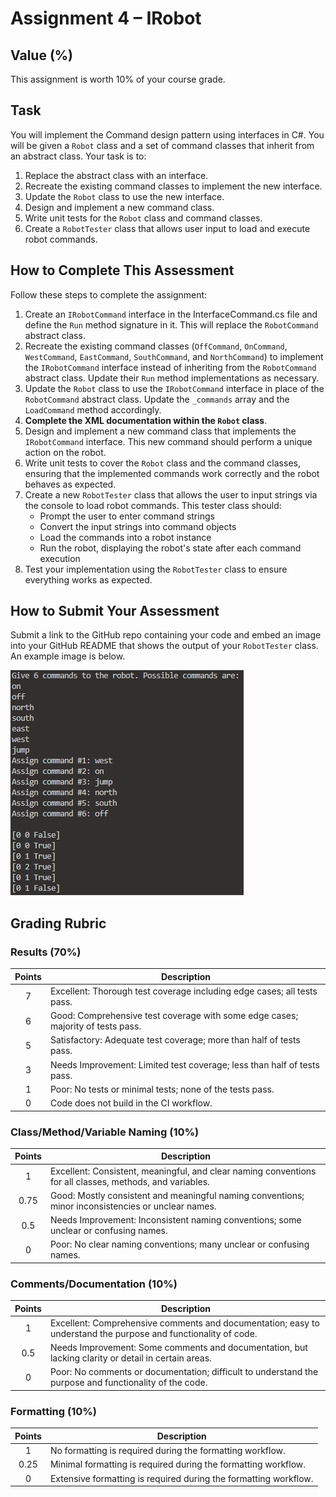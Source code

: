 # Assignment 4 – IRobot

## Value (%)

This assignment is worth 10% of your course grade.

## Task

You will implement the Command design pattern using interfaces in C#. You will be given a `Robot` class and a set of command classes that inherit from an abstract class. Your task is to:

1. Replace the abstract class with an interface.
2. Recreate the existing command classes to implement the new interface.
3. Update the `Robot` class to use the new interface.
4. Design and implement a new command class.
5. Write unit tests for the `Robot` class and command classes.
6. Create a `RobotTester` class that allows user input to load and execute robot commands.

## How to Complete This Assessment

Follow these steps to complete the assignment:

1. Create an `IRobotCommand` interface in the InterfaceCommand.cs file and define the `Run` method signature in it. This will replace the `RobotCommand` abstract class.
2. Recreate the existing command classes (`OffCommand`, `OnCommand`, `WestCommand`, `EastCommand`, `SouthCommand`, and `NorthCommand`) to implement the `IRobotCommand` interface instead of inheriting from the `RobotCommand` abstract class. Update their `Run` method implementations as necessary.
3. Update the `Robot` class to use the `IRobotCommand` interface in place of the `RobotCommand` abstract class. Update the `_commands` array and the `LoadCommand` method accordingly.
4. **Complete the XML documentation within the `Robot` class**.
5. Design and implement a new command class that implements the `IRobotCommand` interface. This new command should perform a unique action on the robot.
6. Write unit tests to cover the `Robot` class and the command classes, ensuring that the implemented commands work correctly and the robot behaves as expected.
7. Create a new `RobotTester` class that allows the user to input strings via the console to load robot commands. This tester class should:
    - Prompt the user to enter command strings
    - Convert the input strings into command objects
    - Load the commands into a robot instance
    - Run the robot, displaying the robot's state after each command execution
8. Test your implementation using the `RobotTester` class to ensure everything works as expected.

## How to Submit Your Assessment

Submit a link to the GitHub repo containing your code and embed an image into your GitHub README that shows the output of your `RobotTester` class. An example image is below.

![Example output](Output.4.png)

## Grading Rubric

### Results (70%)

| Points | Description                                                                                   |
|:------:|-----------------------------------------------------------------------------------------------|
|   7    | Excellent: Thorough test coverage including edge cases; all tests pass.                      |
|   6    | Good: Comprehensive test coverage with some edge cases; majority of tests pass.              |
|   5    | Satisfactory: Adequate test coverage; more than half of tests pass.                          |
|   3    | Needs Improvement: Limited test coverage; less than half of tests pass.                      |
|   1    | Poor: No tests or minimal tests; none of the tests pass.                                     |
|   0    | Code does not build in the CI workflow.                                                       |

### Class/Method/Variable Naming (10%)

| Points | Description                                                                                   |
|:------:|-----------------------------------------------------------------------------------------------|
|   1    | Excellent: Consistent, meaningful, and clear naming conventions for all classes, methods, and variables. |
|  0.75  | Good: Mostly consistent and meaningful naming conventions; minor inconsistencies or unclear names. |
|  0.5   | Needs Improvement: Inconsistent naming conventions; some unclear or confusing names.          |
|   0    | Poor: No clear naming conventions; many unclear or confusing names.                           |

### Comments/Documentation (10%)

| Points | Description                                                                                   |
|:------:|-----------------------------------------------------------------------------------------------|
|   1    | Excellent: Comprehensive comments and documentation; easy to understand the purpose and functionality of code. |
|  0.5   | Needs Improvement: Some comments and documentation, but lacking clarity or detail in certain areas. |
|   0    | Poor: No comments or documentation; difficult to understand the purpose and functionality of the code. |

### Formatting (10%)

| Points | Description                                                                                   |
|:------:|-----------------------------------------------------------------------------------------------|
|   1    | No formatting is required during the formatting workflow.                                     |
|  0.25  | Minimal formatting is required during the formatting workflow.                                |
|   0    | Extensive formatting is required during the formatting workflow.                              |
